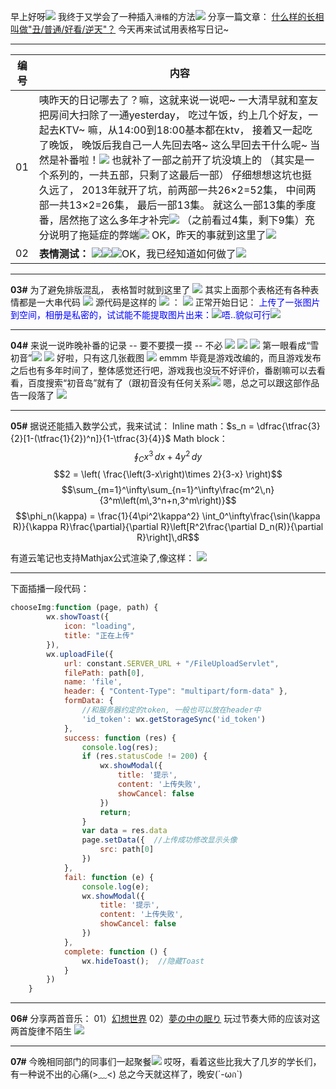早上好呀![](http://static.tieba.baidu.com/tb/editor/images/client/image_emoticon25.png)
我终于又学会了一种插入`滑稽`的方法![](http://static.tieba.baidu.com/tb/editor/images/client/image_emoticon25.png)
分享一篇文章：
[什么样的长相叫做"丑/普通/好看/逆天"？](http://mp.weixin.qq.com/s/wnJFj8kJcav9CdNcjVn73g)
今天再来试试用表格写日记~

* * *

| 编号 | 内容 |
| --- | --- |
| 01 | 咦昨天的日记哪去了？嘛，这就来说一说吧~ 一大清早就和室友把房间大扫除了一通yesterday， 吃过午饭，约上几个好友，一起去KTV~ 嘛，从14:00到18:00基本都在ktv， 接着又一起吃了晚饭， 晚饭后我自己一人先回去咯~ 这么早回去干什么呢~ 当然是补番啦！![](http://static.tieba.baidu.com/tb/editor/images/client/image_emoticon25.png) 也就补了一部之前开了坑没填上的 （其实是一个系列的，一共五部，只剩了这最后一部） 仔细想想这坑也挺久远了， 2013年就开了坑，前两部一共26×2=52集， 中间两部一共13×2=26集， 最后一部13集。 就这么一部13集的季度番，居然拖了这么多年才补完![](http://static.tieba.baidu.com/tb/editor/images/client/image_emoticon16.png) （之前看过4集，剩下9集）充分说明了拖延症的弊端![](http://static.tieba.baidu.com/tb/editor/images/client/image_emoticon25.png) OK，昨天的事就到这里了![](http://static.tieba.baidu.com/tb/editor/images/client/image_emoticon25.png) |
| 02 | **表情测试：** ![](http://static.tieba.baidu.com/tb/editor/images/client/image_emoticon1.png)![](http://static.tieba.baidu.com/tb/editor/images/client/image_emoticon2.png)![](http://static.tieba.baidu.com/tb/editor/images/client/image_emoticon3.png)OK，我已经知道如何做了![](http://static.tieba.baidu.com/tb/editor/images/client/image_emoticon25.png) |

* * *

**03#**
为了避免排版混乱， 表格暂时就到这里了 ![](http://static.tieba.baidu.com/tb/editor/images/client/image_emoticon16.png)
其实上面那个表格还有各种表情都是一大串代码 ![](http://static.tieba.baidu.com/tb/editor/images/client/image_emoticon16.png)
源代码是这样的 ![](http://static.tieba.baidu.com/tb/editor/images/client/image_emoticon16.png) ：
![](http://r.photo.store.qq.com/psb?/V11QzJGs0cRkdw/hRkC9g13GhHama*kEYyeezAwmBEukMjFokL58KeKeJ0!/r/dPMAAAAAAAAA)
正常开始日记：
<font color="#00f">
上传了一张图片到空间，相册是私密的，试试能不能提取图片出来：![](http://r.photo.store.qq.com/psb?/V11QzJGs0BbrmB/L6gk399euy5CEkepy6tVJZjPYbXhxRzwcHD2cfFC52o!/r/dGwBAAAAAAAA)唔..貌似可行![](http://static.tieba.baidu.com/tb/editor/images/client/image_emoticon16.png)
</font>

* * *

**04#**
来说一说昨晚补番的记录
-- 要不要摸一摸
-- 不必
![](http://static.tieba.baidu.com/tb/editor/images/client/image_emoticon25.png)
![](http://r.photo.store.qq.com/psb?/V11QzJGs0cRkdw/V19aS6zgBSwypbhXbONU.CCyvu5Ygq3m.TQ7H*jlrn4!/r/dGoBAAAAAAAA)
![](http://r.photo.store.qq.com/psb?/V11QzJGs0cRkdw/8*7*bxjgKc80QbztgjqTZnRZD.hOwsoLm*K19gCd5co!/r/dPIAAAAAAAAA)
第一眼看成“雪初音”![](http://static.tieba.baidu.com/tb/editor/images/client/image_emoticon25.png)
![](http://r.photo.store.qq.com/psb?/V11QzJGs0cRkdw/STggZkvQHurhbMynBpMUWpwqK2AHt9IFzYGyF1cOuXM!/r/dPMAAAAAAAAA)
好啦，只有这几张截图 ![](http://static.tieba.baidu.com/tb/editor/images/client/image_emoticon25.png)
emmm 毕竟是游戏改编的，而且游戏发布之后也有多年时间了，整体感觉还行吧，游戏我也没玩不好评价，番剧嘛可以去看看，百度搜索“初音岛”就有了（跟初音没有任何关系![](http://static.tieba.baidu.com/tb/editor/images/client/image_emoticon25.png)
嗯，总之可以跟这部作品告一段落了 ![](http://static.tieba.baidu.com/tb/editor/images/client/image_emoticon25.png)

* * *

**05#**
据说还能插入数学公式，我来试试：
Inline math：$s_n = \dfrac{\tfrac{3}{2}[1-(\tfrac{1}{2})^n]}{1-\tfrac{3}{4}}$
Math block：
$$\oint_C x^3\, dx + 4y^2\, dy$$
$$2 = \left( \frac{\left(3-x\right)\times 2}{3-x} \right)$$
$$\sum_{m=1}^\infty\sum_{n=1}^\infty\frac{m^2\,n}{3^m\left(m\,3^n+n,3^m\right)}$$
$$\phi_n(\kappa) = \frac{1}{4\pi^2\kappa^2} \int_0^\infty\frac{\sin(\kappa R)}{\kappa R}\frac{\partial}{\partial R}\left[R^2\frac{\partial D_n(R)}{\partial R}\right]\,dR$$

有道云笔记也支持Mathjax公式渲染了,像这样：
![](http://note.youdao.com/iyoudao/wp-content/uploads/2016/09/%E6%95%B0%E5%AD%A6%E5%85%AC%E5%BC%8F.png)

* * *

下面插播一段代码：

```javascript
chooseImg:function (page, path) {
        wx.showToast({
            icon: "loading",
            title: "正在上传"
        }),
        wx.uploadFile({
            url: constant.SERVER_URL + "/FileUploadServlet",
            filePath: path[0],
            name: 'file',
            header: { "Content-Type": "multipart/form-data" },
            formData: {
                //和服务器约定的token, 一般也可以放在header中
                'id_token': wx.getStorageSync('id_token')
            },
            success: function (res) {
                console.log(res);
                if (res.statusCode != 200) {
                    wx.showModal({
                        title: '提示',
                        content: '上传失败',
                        showCancel: false
                    })
                    return;
                }
                var data = res.data
                page.setData({  //上传成功修改显示头像
                    src: path[0]
                })
            },
            fail: function (e) {
                console.log(e);
                wx.showModal({
                    title: '提示',
                    content: '上传失败',
                    showCancel: false
                })
            },
            complete: function () {
                wx.hideToast();  //隐藏Toast
            }
        })
    }

```

* * *

**06#**
分享两首音乐：
01）[幻想世界](http://www.xiami.com/song/1771011749)
02）[夢の中の眠り](http://www.xiami.com/song/1771011748)
玩过节奏大师的应该对这两首旋律不陌生 ![](http://static.tieba.baidu.com/tb/editor/images/client/image_emoticon25.png)

* * *

**07#**
今晚相同部门的同事们一起聚餐![](http://static.tieba.baidu.com/tb/editor/images/client/image_emoticon25.png)
哎呀，看着这些比我大了几岁的学长们，有一种说不出的心痛(>﹏<)
总之今天就这样了，晚安(´-ωก\`)